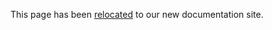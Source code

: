 This page has been [relocated](https://developer.holochain.net/hcdev) to our new documentation site.